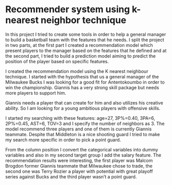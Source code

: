 # Recommender system using k-nearest neighbor technique

In this project I tried to create some tools in order to help a general manager to build a basketball team with the features that he needs. I split the project in two parts, at the first part I created a recommendation model which present players to the manager based on the features that he defined  and at the second part, I tried to build a prediction model aiming to predict the position of the player based on specific features.

I created the recommendation model using the K nearest neighbour technique. I started with the hypothesis that us a general manager of the Milwaukee Bucks I was looking for a good fit for Antentokoumbo in order to win the championship. Giannis has a very strong skill package but needs more players to support him. 

Giannis needs a player that can create for him and also utilizes his creative ability. So I am looking for a young ambitious players with offensive skills.

I started my searching with these features: age=27, 3P%=0.40, 3PA=6, 2P%=0.45, AST=6, TOV=3 and I specify the number of neighbors as 3. The model recommend three players and one of them is currently Giannis teammate. Despite that Middleton is  a nice shooting guard I tried to make my search more specific in order to pick a point guard.

From the column position I convert the categorical variables into dummy variables and also in my second target group I add the salary feature. The recommendation results were interesting, the first player was Malcom Brogdon former Giannis teammate that Milwaukee chose to trade, the second one was Terry Rozier a player with potential with great playoff series against Bucks and the third player wasn’t a point guard.   

